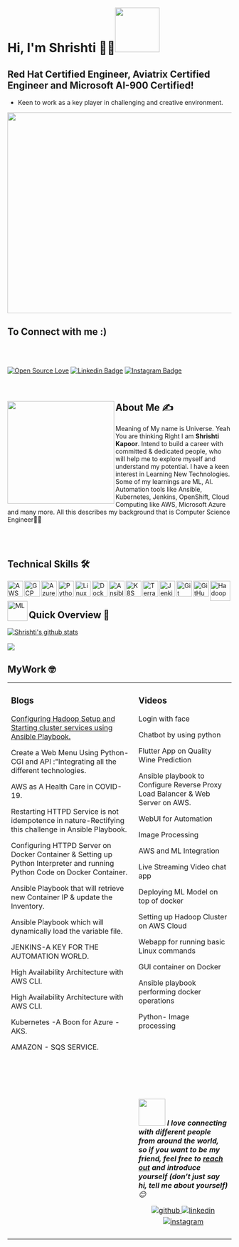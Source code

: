# Hi, I'm Shrishti 👩‍💻<img src="https://raw.githubusercontent.com/nixin72/nixin72/master/wave.gif" width="100">

 ##  Red Hat Certified Engineer, Aviatrix Certified Engineer and Microsoft AI-900 Certified!

 -  Keen to work as a key player in challenging and creative environment.
<!--Header-->

<p align="center">
  <img src="https://www.carrierwheels.com/wp-content/uploads/2020/08/Innovation.jpg" width="1000" height="450" />
</p>

## To Connect with me :)
</br>
</br>
<div align="left">
 
[![Open Source Love](https://badges.frapsoft.com/os/v2/open-source.svg?v=103)](https://github.com/shrishtikapoor01)
[![Linkedin Badge](https://img.shields.io/badge/-Shrishti%20Kapoor-blue?style=social&logo=Linkedin&logoColor=blue&link=https://www.linkedin.com/in/shrishti-kapoor/)](https://www.linkedin.com/in/shrishti-kapoor/) 
[![Instagram Badge](https://img.shields.io/badge/-Shrishti%20Kapoor-blue?style=social&logo=Instagram&link=https://www.instagram.com/shrishtikapoor01/?hl=en/)](https://www.instagram.com/shrishtikapoor01/?hl=en%2F) 

</div>    
</br>

<!--About Me-->
<div>
 <p>
  <img width="240" height="230" align='left' src="https://media.licdn.com/dms/image/C5603AQHSkUkBQELuzQ/profile-displayphoto-shrink_400_400/0/1643257181135?e=1678924800&v=beta&t=hNwxNvf5Dm8wWdPJoBFOkkKrdMW6cdFaTA2OTfkUt74"> 
</p>
 
## About Me ✍
 
Meaning of My name is Universe. Yeah You are thinking Right I am <b> Shrishti Kapoor</b>. Intend to build a career with committed & dedicated people, who will help me to explore myself and understand my potential. I have a keen interest in Learning New Technologies. Some of my learnings are ML, AI. Automation tools like Ansible, Kubernetes, Jenkins, OpenShift, Cloud Computing like AWS, Microsoft Azure and many more. All this describes my background that is Computer Science Engineer👩‍🎓

</div>
<br/>
</br>

<!--technical skill-->

## Technical Skills 🛠 

<a href="https://aws.amazon.com/" target="_blank">
<img align="left" alt="AWS" width="35px" src="https://cdn.jsdelivr.net/npm/simple-icons@3.13.0/icons/amazonaws.svg" /></a>

<a href="https://cloud.google.com/" target="_blank">
<img align="left" alt="GCP" width="35px" src="https://cdn.jsdelivr.net/npm/simple-icons@3.13.0/icons/googlecloud.svg" /></a>

<a href="https://azure.microsoft.com/en-in/features/azure-portal/" target="_blank">
<img align="left" alt="Azure" width="35px" src="https://cdn.jsdelivr.net/npm/simple-icons@3.13.0/icons/microsoftazure.svg" /></a>

<a href="https://www.python.org/" target="_blank">
<img align="left" alt="Python" width="35px" src="https://cdn.jsdelivr.net/npm/simple-icons@3.13.0/icons/python.svg" /></a>

<a href="https://www.linux.org/" target="_blank">
<img align="left" alt="Linux" width="35px" src="https://cdn.jsdelivr.net/npm/simple-icons@3.13.0/icons/linux.svg" /></a>

<a href="https://www.docker.com/" target="_blank">
<img align="left" alt="Docker" width="35px" src="https://cdn.jsdelivr.net/npm/simple-icons@3.13.0/icons/docker.svg" /></a>

<a href="https://www.ansible.com/" target="_blank">
<img align="left" alt="Ansible" width="35px" src="https://cdn.jsdelivr.net/npm/simple-icons@3.13.0/icons/ansible.svg" /></a>

<a href="https://kubernetes.io/" target="_blank">
<img align="left" alt="K8S" width="35px" src="https://cdn.jsdelivr.net/npm/simple-icons@3.13.0/icons/kubernetes.svg" /></a>

<a href="https://www.terraform.io/" target="_blank">
<img align="left" alt="Terraform" width="35px" src="https://cdn.jsdelivr.net/npm/simple-icons@3.13.0/icons/terraform.svg" /></a>

<a href="https://www.jenkins.io/" target="_blank">
<img align="left" alt="Jenkins" width="35px" src="https://cdn.jsdelivr.net/npm/simple-icons@3.13.0/icons/jenkins.svg" /></a>

<a href="https://git-scm.com/" target="_blank">
<img align="left" alt="Git" width="35px" src="https://cdn.jsdelivr.net/npm/simple-icons@3.13.0/icons/git.svg" /></a>

<a href="https://github.com/" target="_blank">
<img align="left" alt="GitHub" width="35px" src="https://cdn.jsdelivr.net/npm/simple-icons@3.13.0/icons/github.svg" /></a>

<a href="https://hadoop.apache.org/" target="_blank">
<img align="left" alt="Hadoop" width="45px" src="https://cdn.freebiesupply.com/logos/large/2x/hadoop-logo-black-and-white.png" /></a>

<a href="https://en.wikipedia.org/wiki/Machine_learning" target="_blank">
<img align="left" alt="ML" width="45px" src="https://avatars2.githubusercontent.com/u/42399997" /></a>
 <br />
 <br />


<!--Github Progess bar-->

## Quick Overview 📝
    
<a href="https://github.com/hackcoderr/github-readme-stats">
  <img align="center" src="https://github-readme-stats-anuraghazra1.vercel.app/api?username=shrishtikapoor01&show_icons=true&include_all_commits=true&theme=radical" alt="Shrishti's github stats" />
</a>
<br />
<br />
<a href="https://github.com/shrishtikapoor01/github-readme-stats">
 <img align="center" src="https://github-readme-stats.anuraghazra1.vercel.app/api/top-langs/?username=shrishtikapoor01&layout=compact&theme=radical" />
</a>
 
 <!--Workspace-->
 ## MyWork 🤓
 <b>
<table><tr><td valign="top" width="33%">

### Blogs
<!-- recent_releases starts -->

 <a href="https://shrishtikapoor01.medium.com/configuring-hadoop-setup-and-starting-cluster-services-using-ansible-playbook-7ca4ba7ff99" target="_blank">Configuring Hadoop Setup and Starting cluster services using Ansible Playbook.</a>
 
 <a href="https://www.linkedin.com/pulse/task-92-create-web-menu-using-python-cgi-api-all-different-kapoor/?trackingId=ii1JpIu%2Fu17gui4UBvRtUg%3D%3D" target="_blank" style="text-decoration:none">Create a Web Menu Using Python-CGI and API :"Integrating all the different technologies.</a>
 
 <a href="https://medium.com/linuxworld-informatics-pvt-ltd/aws-as-a-health-care-in-covid-19-d36c8586aa01" target="_blank" style="text-decoration:none">AWS as A Health Care in COVID-19.</a>
 
 <a href="https://shrishtikapoor01.medium.com/restarting-httpd-service-is-not-idempotence-in-nature-rectifying-this-challenge-in-ansible-playbook-ebda772552d5" target="_blank" style="text-decoration:none">Restarting HTTPD Service is not idempotence in nature-Rectifying this challenge in Ansible Playbook.</a>
 
 <a href="https://www.linkedin.com/pulse/configuring-httpd-server-docker-container-setting-up-python-kapoor/?trackingId=eJdK5Ej10pbCohw86TrKzg%3D%3D" target="_blank" style="text-decoration:none">Configuring HTTPD Server on Docker Container & Setting up Python Interpreter and running Python Code on Docker Container.</a>
 
 <a href="https://shrishtikapoor01.medium.com/ansible-playbook-that-will-retrieve-new-container-ip-update-the-inventory-eba503f48b03" target="_blank" style="text-decoration:none">Ansible Playbook that will retrieve new Container IP & update the Inventory.</a>
 
 <a href="https://shrishtikapoor01.medium.com/ansible-playbook-which-will-dynamically-load-the-variable-file-named-same-as-os-name-and-just-by-953568d0abb5" target="_blank" style="text-decoration:none">Ansible Playbook which will dynamically load the variable file.</a>
 
 <a href="https://shrishtikapoor01.medium.com/jenkins-a-key-for-the-automation-world-e602f78e8dec" target="_blank" style="text-decoration:none">JENKINS-A KEY FOR THE AUTOMATION WORLD.</a>
 
 <a href="https://www.linkedin.com/pulse/high-availability-architecture-aws-cli-shrishti-kapoor/?trackingId=Q1Pxw3uX6EN5%2B0TdTz3TMw%3D%3D" target="_blank" style="text-decoration:none">High Availability Architecture with AWS CLI.</a>
 
 <a href="https://www.linkedin.com/pulse/high-availability-architecture-aws-cli-shrishti-kapoor/?trackingId=Q1Pxw3uX6EN5%2B0TdTz3TMw%3D%3D" target="_blank" style="text-decoration:none">High Availability Architecture with AWS CLI.</a>
 
 <a href="https://shrishtikapoor01.medium.com/kubernetes-a-boon-for-azure-aks-cf04907cc931" target="_blank" style="text-decoration:none">Kubernetes -A Boon for Azure - AKS.</a>
 
 <a href="https://shrishtikapoor01.medium.com/amazon-sqs-service-d89d87c8227a" target="_blank" style="text-decoration:none">AMAZON - SQS SERVICE.</a>

</td><td valign="top" width="25%"> 
 
 ### Videos
<!-- videos -->
 
 <a href="https://www.linkedin.com/posts/shrishti-kapoor_python-docker-linux-activity-6983806882612187136-NtEq?utm_source=share&utm_medium=member_desktop" target="_blank" style="text-decoration:none">Login with face</a>
 
 <a href="https://www.linkedin.com/posts/shrishti-kapoor_righteducation-rightmentor-docker-activity-6741619275779371009-PyGZ?utm_source=share&utm_medium=member_desktop" target="_blank" style="text-decoration:none">Chatbot by using python</a>
 
 <a href="https://www.linkedin.com/posts/shrishti-kapoor_internship-makingindiafutureready-summer-activity-6832202809216167936-QJEC?utm_source=share&utm_medium=member_desktop" target="_blank" style="text-decoration:none">Flutter App on Quality Wine Prediction</a>
 
 <a href="https://www.linkedin.com/posts/shrishti-kapoor_vimaldaga-righteducation-educationredefine-activity-6786674954244034560-z59I?utm_source=share&utm_medium=member_desktop" target="_blank" style="text-decoration:none">Ansible playbook to Configure Reverse Proxy Load Balancer & Web Server on AWS.</a>
 
 <a href="https://www.linkedin.com/posts/shrishti-kapoor_worldrecordholder-training-internship-activity-6819999152735367169-xFK9?utm_source=share&utm_medium=member_desktop" target="_blank" style="text-decoration:none">WebUI for Automation</a>
 
 <a href="https://www.linkedin.com/posts/shrishti-kapoor_worldrecordholder-training-internship-activity-6819857874882220032-Z2cP?utm_source=share&utm_medium=member_desktop" target="_blank" style="text-decoration:none">Image Processing</a>
 
 <a href="https://www.linkedin.com/posts/shrishti-kapoor_worldrecordholder-training-arthbylw-activity-6813792589884518400-NI0-?utm_source=share&utm_medium=member_desktop" target="_blank" style="text-decoration:none">AWS and ML Integration</a>
 
 <a href="https://www.linkedin.com/posts/shrishti-kapoor_vimaldaga-righteducation-educationredefine-activity-6810876017339613184-glmF?utm_source=share&utm_medium=member_desktop" target="_blank" style="text-decoration:none">Live Streaming Video chat app</a>
 
 <a href="https://www.linkedin.com/posts/shrishti-kapoor_internship-makingindiafutureready-summertraining2021-activity-6803527096523124736-qHt_?utm_source=share&utm_medium=member_desktop" target="_blank" style="text-decoration:none">Deploying ML Model on top of docker</a>
 
 <a href="https://www.linkedin.com/posts/shrishti-kapoor_arth-arth-bigdata-activity-6719875565798645760-hwEW?utm_source=share&utm_medium=member_desktop" target="_blank" style="text-decoration:none">Setting up Hadoop Cluster on AWS Cloud</a>
 
 <a href="https://www.linkedin.com/posts/shrishti-kapoor_python-cgi-iiec-activity-6716712588857667584-ng2k?utm_source=share&utm_medium=member_desktop" target="_blank" style="text-decoration:none">Webapp for running basic Linux commands</a>
 
<a href="https://www.linkedin.com/posts/shrishti-kapoor_vimaldaga-righteducation-educationredefine-activity-6805444675424579584-Fzno?utm_source=share&utm_medium=member_desktop" target="_blank" style="text-decoration:none">GUI container on Docker</a>
 
 <a href="https://www.linkedin.com/posts/shrishti-kapoor_python-vimaldaga-righteducation-activity-6750413341006594048-qCfi?utm_source=share&utm_medium=member_desktop" target="_blank" style="text-decoration:none">Ansible playbook performing docker operations</a>
 
 <a href="https://www.linkedin.com/posts/shrishti-kapoor_%3F%3F%3F%3F%3F-%3F%3F%3F%3F%3F%3F%3F%3F%3F%3F%3F-i-am-activity-6809547578041004032-g7uB?utm_source=share&utm_medium=member_desktop" target="_blank" style="text-decoration:none">Python- Image processing</a>
<br/>  
<br/>  
<br/>  
<br/>  
<!--footer-->

##
<img src="https://media.giphy.com/media/LnQjpWaON8nhr21vNW/giphy.gif" width="60"> <em><b>I love connecting with different people from around the world, so if you want to be my friend, feel free to [reach out](https://www.linkedin.com/in/shrishti-kapoor/) and introduce yourself (don’t just say hi, tell me about yourself)</b> 😊 </em>
</br>

<div align="center">
<a href="https://github.com/shrishtikapoor01" target="_blank">
<img src=https://img.shields.io/badge/github-%2324292e.svg?&style=for-the-badge&logo=github&logoColor=white alt=github style="margin-bottom: 5px;" />
</a>
<a href="https://www.linkedin.com/in/shrishti-kapoor/" target="_blank">
<img src=https://img.shields.io/badge/linkedin-%231E77B5.svg?&style=for-the-badge&logo=linkedin&logoColor=white alt=linkedin style="margin-bottom: 5px;" />
</a>
<a href="https://www.instagram.com/shrishtikapoor01/?hl=en" target="_blank">
<img src=https://img.shields.io/badge/instagram-%23000000.svg?&style=for-the-badge&logo=instagram&logoColor=white alt=instagram style="margin-bottom: 5px;" />
</a>  

</div>  
<br/>  




